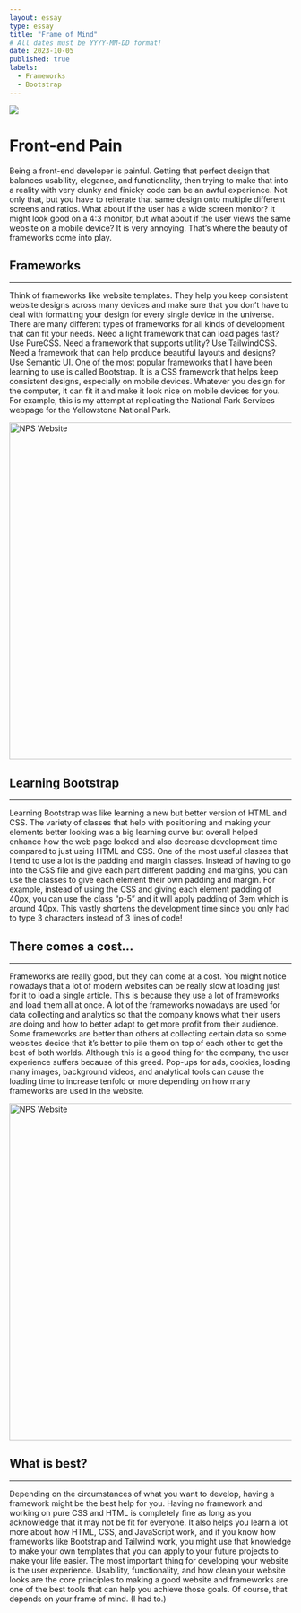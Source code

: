 ```yaml
---
layout: essay
type: essay
title: "Frame of Mind"
# All dates must be YYYY-MM-DD format!
date: 2023-10-05
published: true
labels:
  - Frameworks
  - Bootstrap
---
```

![](https://www.netsolutions.com/insights/wp-content/uploads/2022/05/top-10-web-development-frameworks-of-2022.webp)

# Front-end Pain
Being a front-end developer is painful. Getting that perfect design that balances usability, elegance, and functionality, then trying to make that into a reality with very clunky and finicky code can be an awful experience. Not only that, but you have to reiterate that same design onto multiple different screens and ratios. What about if the user has a wide screen monitor? It might look good on a 4:3 monitor, but what about if the user views the same website on a mobile device? It is very annoying. That’s where the beauty of frameworks come into play.


## Frameworks

---
Think of frameworks like website templates. They help you keep consistent website designs across many devices and make sure that you don’t have to deal with formatting your design for every single device in the universe. There are many different types of frameworks for all kinds of development that can fit your needs. Need a light framework that can load pages fast? Use PureCSS. Need a framework that supports utility? Use TailwindCSS. Need a framework that can help produce beautiful layouts and designs? Use Semantic UI. One of the most popular frameworks that I have been learning to use is called Bootstrap. It is a CSS framework that helps keep consistent designs, especially on mobile devices. Whatever you design for the computer, it can fit it and make it look nice on mobile devices for you. For example, this is my attempt at replicating the National Park Services webpage for the Yellowstone National Park.


<img src="https://cdn.discordapp.com/attachments/1156689773147205693/1159041943251210271/image.png?ex=652f94ed&is=651d1fed&hm=698c385238e41dbdbad84fd7adf85f61cce73c38433b9b6ff9d668e3aa0356fd&" alt="NPS Website" width="600"/>


## Learning Bootstrap

----
Learning Bootstrap was like learning a new but better version of HTML and CSS. The variety of classes that help with positioning and making your elements better looking was a big learning curve but overall helped enhance how the web page looked and also decrease development time compared to just using HTML and CSS. One of the most useful classes that I tend to use a lot is the padding and margin classes. Instead of having to go into the CSS file and give each part different padding and margins, you can use the classes to give each element their own padding and margin. For example, instead of using the CSS and giving each element padding of 40px, you can use the class “p-5” and it will apply padding of 3em which is around 40px. This vastly shortens the development time since you only had to type 3 characters instead of 3 lines of code! 


## There comes a cost…

----
Frameworks are really good, but they can come at a cost. You might notice nowadays that a lot of modern websites can be really slow at loading just for it to load a single article. This is because they use a lot of frameworks and load them all at once. A lot of the frameworks nowadays are used for data collecting and analytics so that the company knows what their users are doing and how to better adapt to get more profit from their audience. Some frameworks are better than others at collecting certain data so some websites decide that it’s better to pile them on top of each other to get the best of both worlds. Although this is a good thing for the company, the user experience suffers because of this greed. Pop-ups for ads, cookies, loading many images, background videos, and analytical tools can cause the loading time to increase tenfold or more depending on how many frameworks are used in the website.

<img src="https://static01.nyt.com/images/2018/08/24/admin/onboarding_10/onboarding_10-superJumbo-v6.jpg" alt="NPS Website" width="600"/>


## What is best?

---
Depending on the circumstances of what you want to develop, having a framework might be the best help for you. Having no framework and working on pure CSS and HTML is completely fine as long as you acknowledge that it may not be fit for everyone. It also helps you learn a lot more about how HTML, CSS, and JavaScript work, and if you know how frameworks like Bootstrap and Tailwind work, you might use that knowledge to make your own templates that you can apply to your future projects to make your life easier. The most important thing for developing your website is the user experience. Usability, functionality, and how clean your website looks are the core principles to making a good website and frameworks are one of the best tools that can help you achieve those goals. Of course, that depends on your frame of mind. (I had to.)
